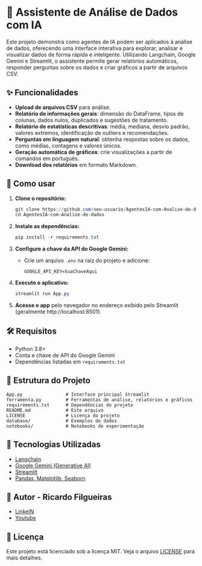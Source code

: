 # 🦜 Assistente de Análise de Dados com IA

Este projeto demonstra como agentes de IA podem ser aplicados à análise de dados, oferecendo uma interface interativa para explorar, analisar e visualizar dados de forma rápida e inteligente. Utilizando Langchain, Google Gemini e Streamlit, o assistente permite gerar relatórios automáticos, responder perguntas sobre os dados e criar gráficos a partir de arquivos CSV.

## ✨ Funcionalidades

- **Upload de arquivos CSV** para análise.
- **Relatório de informações gerais**: dimensão do DataFrame, tipos de colunas, dados nulos, duplicados e sugestões de tratamento.
- **Relatório de estatísticas descritivas**: média, mediana, desvio padrão, valores extremos, identificação de outliers e recomendações.
- **Perguntas em linguagem natural**: obtenha respostas sobre os dados, como médias, contagens e valores únicos.
- **Geração automática de gráficos**: crie visualizações a partir de comandos em português.
- **Download dos relatórios** em formato Markdown.

## 🚀 Como usar

1. **Clone o repositório:**
   ```powershell
   git clone https://github.com/seu-usuario/AgentesIA-com-Analise-de-dados.git
   cd AgentesIA-com-Analise-de-dados
   ```

2. **Instale as dependências:**
   ```powershell
   pip install -r requirements.txt
   ```

3. **Configure a chave da API do Google Gemini:**
   - Crie um arquivo `.env` na raiz do projeto e adicione:
     ```
     GOOGLE_API_KEY=SuaChaveAqui
     ```

4. **Execute o aplicativo:**
   ```powershell
   streamlit run App.py
   ```

5. **Acesse o app** pelo navegador no endereço exibido pelo Streamlit (geralmente http://localhost:8501).

## 🛠️ Requisitos

- Python 3.8+
- Conta e chave de API do Google Gemini
- Dependências listadas em `requirements.txt`

## 📁 Estrutura do Projeto

```
App.py                # Interface principal Streamlit
ferramenta.py         # Ferramentas de análise, relatórios e gráficos
requirements.txt      # Dependências do projeto
README.md             # Este arquivo
LICENSE               # Licença do projeto
database/             # Exemplos de dados
notebooks/            # Notebooks de experimentação
```

## 🤖 Tecnologias Utilizadas

- [Langchain](https://python.langchain.com/)
- [Google Gemini (Generative AI)](https://ai.google.dev/)
- [Streamlit](https://streamlit.io/)
- [Pandas, Matplotlib, Seaborn](https://pandas.pydata.org/)

## 👤 Autor - Ricardo Filgueiras

- [LinkeIN](https://www.linkedin.com/in/ricardo-filgueiras-b4607b232/)
- [Youtube](https://www.youtube.com/@ricardofilgueiras_datascience) 

## 📄 Licença

Este projeto está licenciado sob a licença MIT. Veja o arquivo [LICENSE](LICENSE) para mais detalhes.
